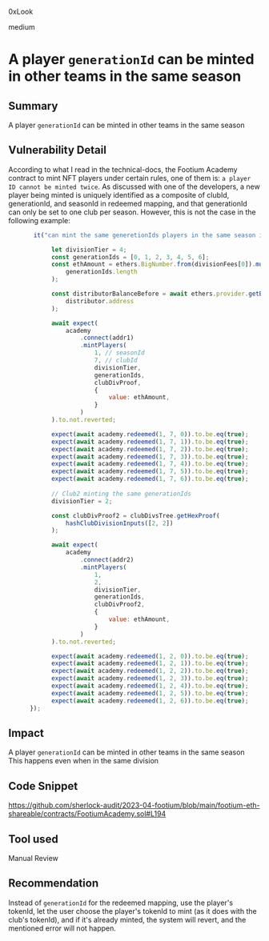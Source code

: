 0xLook

medium

# A player `generationId` can be minted in other teams in the same season

## Summary
A player `generationId` can be minted in other teams in the same season

## Vulnerability Detail
According to what I read in the technical-docs, the Footium Academy contract to mint NFT players under certain rules, one of them is: `a player ID cannot be minted twice`. As discussed with one of the developers, a new player being minted is uniquely identified as a composite of clubId, generationId, and seasonId in redeemed mapping, and that generationId can only be set to one club per season. However, this is not the case in the following example:
```javascript
       it("can mint the same generetionIds players in the same season in other teams", async () => {

            let divisionTier = 4;
            const generationIds = [0, 1, 2, 3, 4, 5, 6];
            const ethAmount = ethers.BigNumber.from(divisionFees[0]).mul(
                generationIds.length
            );

            const distributorBalanceBefore = await ethers.provider.getBalance(
                distributor.address
            );

            await expect(
                academy
                    .connect(addr1)
                    .mintPlayers(
                        1, // seasonId
                        7, // clubId
                        divisionTier,
                        generationIds,
                        clubDivProof,
                        {
                            value: ethAmount,
                        }
                    )
            ).to.not.reverted;

            expect(await academy.redeemed(1, 7, 0)).to.be.eq(true);
            expect(await academy.redeemed(1, 7, 1)).to.be.eq(true);
            expect(await academy.redeemed(1, 7, 2)).to.be.eq(true);
            expect(await academy.redeemed(1, 7, 3)).to.be.eq(true);
            expect(await academy.redeemed(1, 7, 4)).to.be.eq(true);
            expect(await academy.redeemed(1, 7, 5)).to.be.eq(true);
            expect(await academy.redeemed(1, 7, 6)).to.be.eq(true);
            
            // Club2 minting the same generationIds
            divisionTier = 2;

            const clubDivProof2 = clubDivsTree.getHexProof(
                hashClubDivisionInputs([2, 2])
            );

            await expect(
                academy
                    .connect(addr2)
                    .mintPlayers(
                        1,
                        2,
                        divisionTier,
                        generationIds,
                        clubDivProof2,
                        {
                            value: ethAmount,
                        }
                    )
            ).to.not.reverted;

            expect(await academy.redeemed(1, 2, 0)).to.be.eq(true);
            expect(await academy.redeemed(1, 2, 1)).to.be.eq(true);
            expect(await academy.redeemed(1, 2, 2)).to.be.eq(true);
            expect(await academy.redeemed(1, 2, 3)).to.be.eq(true);
            expect(await academy.redeemed(1, 2, 4)).to.be.eq(true);
            expect(await academy.redeemed(1, 2, 5)).to.be.eq(true);
            expect(await academy.redeemed(1, 2, 6)).to.be.eq(true);
      });
```
## Impact
A player `generationId` can be minted in other teams in the same season
This happens even when in the same division

## Code Snippet
https://github.com/sherlock-audit/2023-04-footium/blob/main/footium-eth-shareable/contracts/FootiumAcademy.sol#L194

## Tool used

Manual Review

## Recommendation
Instead of `generationId` for the redeemed mapping, use the player's tokenId, let the user choose the player's tokenId to mint (as it does with the club's tokenId), and if it's already minted, the system will revert, and the mentioned error will not happen.